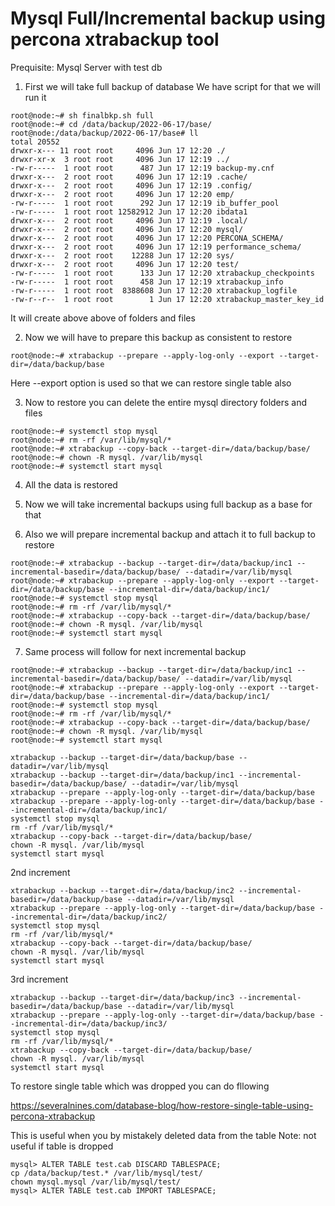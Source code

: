 # Mysql Full/Incremental backup using percona xtrabackup tool

Prequisite: Mysql Server with test db

1. First we will take full backup of database
We have script for that we will run it 

```console
root@node:~# sh finalbkp.sh full
root@node:~# cd /data/backup/2022-06-17/base/
root@node:/data/backup/2022-06-17/base# ll
total 20552
drwxr-x--- 11 root root     4096 Jun 17 12:20 ./
drwxr-xr-x  3 root root     4096 Jun 17 12:19 ../
-rw-r-----  1 root root      487 Jun 17 12:19 backup-my.cnf
drwxr-x---  2 root root     4096 Jun 17 12:19 .cache/
drwxr-x---  2 root root     4096 Jun 17 12:19 .config/
drwxr-x---  2 root root     4096 Jun 17 12:20 emp/
-rw-r-----  1 root root      292 Jun 17 12:19 ib_buffer_pool
-rw-r-----  1 root root 12582912 Jun 17 12:20 ibdata1
drwxr-x---  2 root root     4096 Jun 17 12:19 .local/
drwxr-x---  2 root root     4096 Jun 17 12:20 mysql/
drwxr-x---  2 root root     4096 Jun 17 12:20 PERCONA_SCHEMA/
drwxr-x---  2 root root     4096 Jun 17 12:19 performance_schema/
drwxr-x---  2 root root    12288 Jun 17 12:20 sys/
drwxr-x---  2 root root     4096 Jun 17 12:20 test/
-rw-r-----  1 root root      133 Jun 17 12:20 xtrabackup_checkpoints
-rw-r-----  1 root root      458 Jun 17 12:19 xtrabackup_info
-rw-r-----  1 root root  8388608 Jun 17 12:20 xtrabackup_logfile
-rw-r--r--  1 root root        1 Jun 17 12:20 xtrabackup_master_key_id
```
It will create above above of folders and files

2. Now we will have to prepare this backup as consistent to restore 
```console
root@node:~# xtrabackup --prepare --apply-log-only --export --target-dir=/data/backup/base
```
Here --export option is used so that we can restore single table also

3. Now to restore you can delete the entire mysql directory folders and files
```console 
root@node:~# systemctl stop mysql
root@node:~# rm -rf /var/lib/mysql/*
root@node:~# xtrabackup --copy-back --target-dir=/data/backup/base/
root@node:~# chown -R mysql. /var/lib/mysql
root@node:~# systemctl start mysql
```
4. All the data is restored

5. Now we will take incremental backups using full backup as a base for that
6. Also we will prepare incremental backup and attach it to full backup to restore
```console
root@node:~# xtrabackup --backup --target-dir=/data/backup/inc1 --incremental-basedir=/data/backup/base/ --datadir=/var/lib/mysql
root@node:~# xtrabackup --prepare --apply-log-only --export --target-dir=/data/backup/base --incremental-dir=/data/backup/inc1/
root@node:~# systemctl stop mysql
root@node:~# rm -rf /var/lib/mysql/*
root@node:~# xtrabackup --copy-back --target-dir=/data/backup/base/
root@node:~# chown -R mysql. /var/lib/mysql
root@node:~# systemctl start mysql
```

7. Same process will follow for next incremental backup
```console
root@node:~# xtrabackup --backup --target-dir=/data/backup/inc1 --incremental-basedir=/data/backup/base/ --datadir=/var/lib/mysql
root@node:~# xtrabackup --prepare --apply-log-only --export --target-dir=/data/backup/base --incremental-dir=/data/backup/inc1/
root@node:~# systemctl stop mysql
root@node:~# rm -rf /var/lib/mysql/*
root@node:~# xtrabackup --copy-back --target-dir=/data/backup/base/
root@node:~# chown -R mysql. /var/lib/mysql
root@node:~# systemctl start mysql
```














```console
xtrabackup --backup --target-dir=/data/backup/base --datadir=/var/lib/mysql
xtrabackup --backup --target-dir=/data/backup/inc1 --incremental-basedir=/data/backup/base/ --datadir=/var/lib/mysql
xtrabackup --prepare --apply-log-only --target-dir=/data/backup/base
xtrabackup --prepare --apply-log-only --target-dir=/data/backup/base --incremental-dir=/data/backup/inc1/
systemctl stop mysql
rm -rf /var/lib/mysql/*
xtrabackup --copy-back --target-dir=/data/backup/base/
chown -R mysql. /var/lib/mysql
systemctl start mysql
```

2nd increment
```console
xtrabackup --backup --target-dir=/data/backup/inc2 --incremental-basedir=/data/backup/base --datadir=/var/lib/mysql
xtrabackup --prepare --apply-log-only --target-dir=/data/backup/base --incremental-dir=/data/backup/inc2/
systemctl stop mysql
rm -rf /var/lib/mysql/*
xtrabackup --copy-back --target-dir=/data/backup/base/
chown -R mysql. /var/lib/mysql
systemctl start mysql
```

3rd increment
```console
xtrabackup --backup --target-dir=/data/backup/inc3 --incremental-basedir=/data/backup/base --datadir=/var/lib/mysql
xtrabackup --prepare --apply-log-only --target-dir=/data/backup/base --incremental-dir=/data/backup/inc3/
systemctl stop mysql
rm -rf /var/lib/mysql/*
xtrabackup --copy-back --target-dir=/data/backup/base/
chown -R mysql. /var/lib/mysql
systemctl start mysql
```


To restore single table which was dropped you can do fllowing

https://severalnines.com/database-blog/how-restore-single-table-using-percona-xtrabackup

This is useful when you by mistakely deleted data from the table 
Note: not useful if table is dropped

```console
mysql> ALTER TABLE test.cab DISCARD TABLESPACE;
cp /data/backup/test.* /var/lib/mysql/test/
chown mysql.mysql /var/lib/mysql/test/
mysql> ALTER TABLE test.cab IMPORT TABLESPACE;
```

